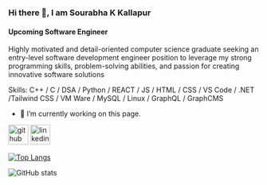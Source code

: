 ### Hi there 👋, I am Sourabha K Kallapur
#### Upcoming Software Engineer
Highly motivated and detail-oriented computer science graduate seeking an entry-level software development engineer position to leverage my strong programming skills, problem-solving abilities, and passion for creating innovative software solutions

Skills: C++ / C / DSA / Python / REACT / JS / HTML / CSS / VS Code / .NET /Tailwind CSS / VM Ware / MySQL / Linux / GraphQL / GraphCMS

- 🔭 I’m currently working on this page. 


[<img src='https://cdn.jsdelivr.net/npm/simple-icons@3.0.1/icons/github.svg' alt='github' height='40'>](https://github.com/https://github.com/SourabhaKK)  [<img src='https://cdn.jsdelivr.net/npm/simple-icons@3.0.1/icons/linkedin.svg' alt='linkedin' height='40'>](https://www.linkedin.com/in/www.linkedin.com/in/skk123/)  

[![Top Langs](https://github-readme-stats.vercel.app/api/top-langs/?username=https://github.com/SourabhaKK)](https://github.com/anuraghazra/github-readme-stats)

![GitHub stats](https://github-readme-stats.vercel.app/api?username=https://github.com/SourabhaKK&show_icons=true)  


